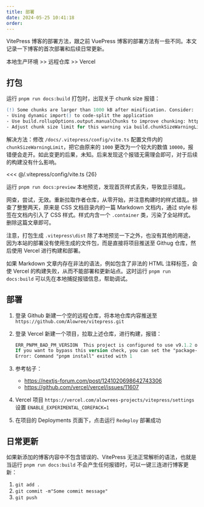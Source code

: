 ```yaml
---
title: 部署
date: 2024-05-25 10:41:18
order:
---
```


VitePress 博客的部署方法，跟之前 VuePress 博客的部署方法有一些不同。本文记录一下博客的首次部署和后续日常更新。

本地生产环境 >> 远程仓库 >> Vercel

## 打包

运行 `pnpm run docs:build` 打包时，出现关于 chunk size 报错：

```ps
(!) Some chunks are larger than 1000 kB after minification. Consider:
- Using dynamic import() to code-split the application
- Use build.rollupOptions.output.manualChunks to improve chunking: https://rollupjs.org/configuration-options/#output-manualchunks
- Adjust chunk size limit for this warning via build.chunkSizeWarningLimit.
```

解决方法：修改 `/docs/.vitepress/config/vite.ts` 配置文件内的 `chunkSizeWarningLimit`，把它由原来的 `1000` 更改为一个较大的数值 `10000`，报错便会走开。如此变更的后果，未知。后来发现这个报错无需理会即可，对于后续的构建没有什么影响。

<<< @/.vitepress/config/vite.ts {26}

运行 `pnpm run docs:preview` 本地预览，发现首页样式丢失，导致显示错乱。

网查，尝试，无效。重新拉取作者仓库，从零开始，并注意构建时的样式错乱。排查了整整两天，原来是 CSS 文档目录内的一篇 Markdown 文档内，通过 style 标签在文档内引入了 CSS 样式。样式内含一个 `.container` 类，污染了全站样式。删除这篇文章即可。

注意，打包生成 `.vitepress\dist` 除了本地预览一下之外，也没有其他的用途，因为本站的部署没有使用生成的文件包，而是直接将项目推送至 Githug 仓库，然后使用 Vercel 进行构建和部署。

如果 Markdown 文章内存在非法的语法，例如包含了非法的 HTML 注释标签，会使 Vercel 的构建失败，从而不能部署和更新站点。这时运行 `pnpm run docs:build` 可以先在本地捕捉报错信息，帮助调试。

## 部署

1.  登录 Github 新建一个空的远程仓库，将本地仓库内容推送至 `https://github.com/Alowree/vitepress.git`
2.  登录 Vercel 新建一个项目，拉取上述仓库，进行构建，报错：

    ```ps
    ERR_PNPM_BAD_PM_VERSION  This project is configured to use v9.1.2 of pnpm. Your current pnpm is v9.0.4
    If you want to bypass this version check, you can set the "package-manager-strict" configuration to "false" or set the "COREPACK_ENABLE_STRICT" environment variable to "0"
    Error: Command "pnpm install" exited with 1
    ```

3.  参考帖子：
    - <https://nextjs-forum.com/post/1241020698642743306>
    - <https://github.com/vercel/vercel/issues/11607>
4.  Vercel 项目 `https://vercel.com/alowrees-projects/vitepress/settings` 设置 `ENABLE_EXPERIMENTAL_COREPACK=1`
5.  在项目的 Deployments 页面下，点击运行 `Redeploy` 部署成功

## 日常更新

如果新添加的博客内容中不包含错误的、VitePress 无法正常解析的语法，也就是当运行 `pnpm run docs:build` 不会产生任何报错时，可以一键三连进行博客更新：

1. `git add .`
2. `git commit -m"Some commit message"`
3. `git push`
